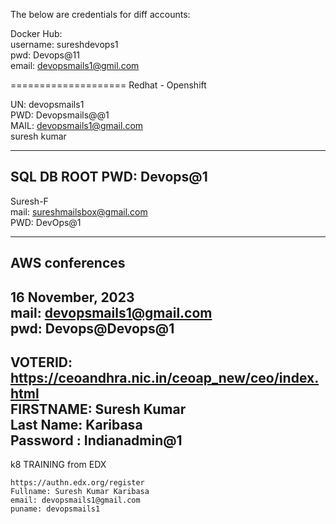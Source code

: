 The below are credentials for diff accounts:  
 
Docker Hub:  
username: sureshdevops1  
pwd: Devops@11  
email: devopsmails1@gmil.com  

====================
Redhat - Openshift  

UN: devopsmails1  
PWD: Devopsmails@@1  
MAIL: devopsmails1@gmail.com    
suresh kumar  

-------------
SQL DB
ROOT PWD: Devops@1
----------
Suresh-F  
mail: sureshmailsbox@gmail.com  
PWD: DevOps@1  

---------------
AWS conferences  
--------
16 November, 2023  
mail: devopsmails1@gmail.com  
pwd:  Devops@Devops@1  
-----------
VOTERID:  https://ceoandhra.nic.in/ceoap_new/ceo/index.html  
FIRSTNAME: Suresh Kumar  
Last Name:  Karibasa  
Password : Indianadmin@1
---------------
k8 TRAINING from EDX  
```
https://authn.edx.org/register
Fullname: Suresh Kumar Karibasa
email: devopsmails1@gmail.com
puname: devopsmails1
```
